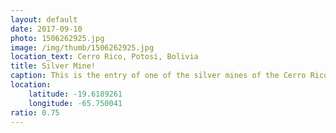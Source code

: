 ```yaml
---
layout: default
date: 2017-09-10
photo: 1506262925.jpg
image: /img/thumb/1506262925.jpg
location_text: Cerro Rico, Potosi, Bolivia
title: Silver Mine!
caption: This is the entry of one of the silver mines of the Cerro Rico mountain in Potosi. After 400 years of exploitation they only when through 30% of the mineral reserve. The red color on the wall is llama blood used as a sacrifice to get protection from El Tio (the Lord of the Underworld) in hopes of slaking his bloodlust that has claimed so many of their ancestors.
location:
    latitude: -19.6189261
    longitude: -65.750041
ratio: 0.75
---
```

